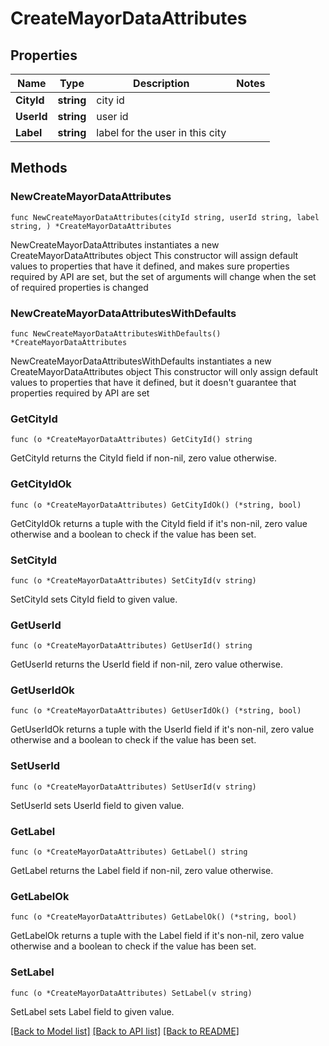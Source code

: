 # CreateMayorDataAttributes

## Properties

Name | Type | Description | Notes
------------ | ------------- | ------------- | -------------
**CityId** | **string** | city id | 
**UserId** | **string** | user id | 
**Label** | **string** | label for the user in this city | 

## Methods

### NewCreateMayorDataAttributes

`func NewCreateMayorDataAttributes(cityId string, userId string, label string, ) *CreateMayorDataAttributes`

NewCreateMayorDataAttributes instantiates a new CreateMayorDataAttributes object
This constructor will assign default values to properties that have it defined,
and makes sure properties required by API are set, but the set of arguments
will change when the set of required properties is changed

### NewCreateMayorDataAttributesWithDefaults

`func NewCreateMayorDataAttributesWithDefaults() *CreateMayorDataAttributes`

NewCreateMayorDataAttributesWithDefaults instantiates a new CreateMayorDataAttributes object
This constructor will only assign default values to properties that have it defined,
but it doesn't guarantee that properties required by API are set

### GetCityId

`func (o *CreateMayorDataAttributes) GetCityId() string`

GetCityId returns the CityId field if non-nil, zero value otherwise.

### GetCityIdOk

`func (o *CreateMayorDataAttributes) GetCityIdOk() (*string, bool)`

GetCityIdOk returns a tuple with the CityId field if it's non-nil, zero value otherwise
and a boolean to check if the value has been set.

### SetCityId

`func (o *CreateMayorDataAttributes) SetCityId(v string)`

SetCityId sets CityId field to given value.


### GetUserId

`func (o *CreateMayorDataAttributes) GetUserId() string`

GetUserId returns the UserId field if non-nil, zero value otherwise.

### GetUserIdOk

`func (o *CreateMayorDataAttributes) GetUserIdOk() (*string, bool)`

GetUserIdOk returns a tuple with the UserId field if it's non-nil, zero value otherwise
and a boolean to check if the value has been set.

### SetUserId

`func (o *CreateMayorDataAttributes) SetUserId(v string)`

SetUserId sets UserId field to given value.


### GetLabel

`func (o *CreateMayorDataAttributes) GetLabel() string`

GetLabel returns the Label field if non-nil, zero value otherwise.

### GetLabelOk

`func (o *CreateMayorDataAttributes) GetLabelOk() (*string, bool)`

GetLabelOk returns a tuple with the Label field if it's non-nil, zero value otherwise
and a boolean to check if the value has been set.

### SetLabel

`func (o *CreateMayorDataAttributes) SetLabel(v string)`

SetLabel sets Label field to given value.



[[Back to Model list]](../README.md#documentation-for-models) [[Back to API list]](../README.md#documentation-for-api-endpoints) [[Back to README]](../README.md)


